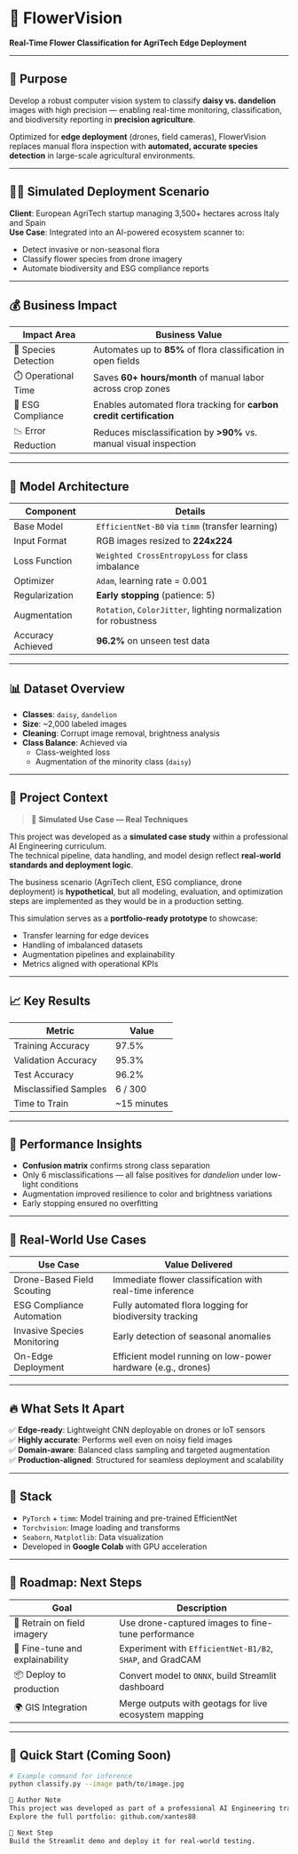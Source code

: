 # 🌼 FlowerVision  
**Real-Time Flower Classification for AgriTech Edge Deployment**

---

## 🧠 Purpose  
Develop a robust computer vision system to classify **daisy vs. dandelion** images with high precision — enabling real-time monitoring, classification, and biodiversity reporting in **precision agriculture**.

Optimized for **edge deployment** (drones, field cameras), FlowerVision replaces manual flora inspection with **automated, accurate species detection** in large-scale agricultural environments.

---

## 🧑‍🌾 Simulated Deployment Scenario  
**Client**: European AgriTech startup managing 3,500+ hectares across Italy and Spain  
**Use Case**: Integrated into an AI-powered ecosystem scanner to:
- Detect invasive or non-seasonal flora
- Classify flower species from drone imagery
- Automate biodiversity and ESG compliance reports

---

## 💰 Business Impact

| Impact Area         | Business Value                                                                 |
|---------------------|--------------------------------------------------------------------------------|
| 🌱 Species Detection | Automates up to **85%** of flora classification in open fields                |
| ⏱️ Operational Time | Saves **60+ hours/month** of manual labor across crop zones                   |
| 🧾 ESG Compliance   | Enables automated flora tracking for **carbon credit certification**          |
| 📉 Error Reduction  | Reduces misclassification by **>90%** vs. manual visual inspection            |

---

## 🧬 Model Architecture

| Component         | Details                                                                 |
|------------------|-------------------------------------------------------------------------|
| Base Model       | `EfficientNet-B0` via `timm` (transfer learning)                        |
| Input Format     | RGB images resized to **224x224**                                       |
| Loss Function    | `Weighted CrossEntropyLoss` for class imbalance                         |
| Optimizer        | `Adam`, learning rate = 0.001                                            |
| Regularization   | **Early stopping** (patience: 5)                                        |
| Augmentation     | `Rotation`, `ColorJitter`, lighting normalization for robustness        |
| Accuracy Achieved| **96.2%** on unseen test data                                           |

---

## 📊 Dataset Overview

- **Classes**: `daisy`, `dandelion`
- **Size**: ~2,000 labeled images
- **Cleaning**: Corrupt image removal, brightness analysis
- **Class Balance**: Achieved via
  - Class-weighted loss
  - Augmentation of the minority class (`daisy`)

---

## 🧪 Project Context

> 🚧 **Simulated Use Case — Real Techniques**

This project was developed as a **simulated case study** within a professional AI Engineering curriculum.  
The technical pipeline, data handling, and model design reflect **real-world standards and deployment logic**.

The business scenario (AgriTech client, ESG compliance, drone deployment) is **hypothetical**, but all modeling, evaluation, and optimization steps are implemented as they would be in a production setting.

This simulation serves as a **portfolio-ready prototype** to showcase:
- Transfer learning for edge devices  
- Handling of imbalanced datasets  
- Augmentation pipelines and explainability  
- Metrics aligned with operational KPIs

---

## 📈 Key Results

| Metric                | Value          |
|-----------------------|----------------|
| Training Accuracy     | 97.5%          |
| Validation Accuracy   | 95.3%          |
| Test Accuracy         | 96.2%          |
| Misclassified Samples | 6 / 300        |
| Time to Train         | ~15 minutes    |

---

## 🔎 Performance Insights

- **Confusion matrix** confirms strong class separation  
- Only 6 misclassifications — all false positives for *dandelion* under low-light conditions  
- Augmentation improved resilience to color and brightness variations  
- Early stopping ensured no overfitting

---

## 🌿 Real-World Use Cases

| Use Case                        | Value Delivered                                                  |
|----------------------------------|------------------------------------------------------------------|
| Drone-Based Field Scouting      | Immediate flower classification with real-time inference         |
| ESG Compliance Automation       | Fully automated flora logging for biodiversity tracking          |
| Invasive Species Monitoring     | Early detection of seasonal anomalies                            |
| On-Edge Deployment              | Efficient model running on low-power hardware (e.g., drones)     |

---

## 🔥 What Sets It Apart

✅ **Edge-ready**: Lightweight CNN deployable on drones or IoT sensors  
✅ **Highly accurate**: Performs well even on noisy field images  
✅ **Domain-aware**: Balanced class sampling and targeted augmentation  
✅ **Production-aligned**: Structured for seamless deployment and scalability

---

## 🧪 Stack

- `PyTorch` + `timm`: Model training and pre-trained EfficientNet
- `Torchvision`: Image loading and transforms  
- `Seaborn`, `Matplotlib`: Data visualization  
- Developed in **Google Colab** with GPU acceleration

---

## 🚀 Roadmap: Next Steps

| Goal                                | Description                                                |
|-------------------------------------|------------------------------------------------------------|
| 🔁 Retrain on field imagery          | Use drone-captured images to fine-tune performance         |
| 🧠 Fine-tune and explainability      | Experiment with `EfficientNet-B1/B2`, `SHAP`, and GradCAM  |
| 📦 Deploy to production              | Convert model to `ONNX`, build Streamlit dashboard         |
| 🌍 GIS Integration                   | Merge outputs with geotags for live ecosystem mapping      |

---

## 📌 Quick Start (Coming Soon)

```bash
# Example command for inference
python classify.py --image path/to/image.jpg

🧠 Author Note
This project was developed as part of a professional AI Engineering track focused on applied machine learning for real-world operations — with special emphasis on AI for sustainability, automation, and business impact.
Explore the full portfolio: github.com/xantes88

🎯 Next Step
Build the Streamlit demo and deploy it for real-world testing.



